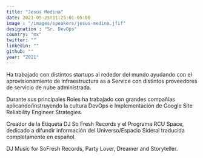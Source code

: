 ```yaml
---
title: "Jesús Medina"
date: 2021-05-25T11:25:01-05:00
image : "/images/speakers/jesus-medina.jfif"
designation : "Sr. DevOps"
country: "mx"
twitter: ""
linkedin: ""
github: ""
year: "2021"
---
```


Ha trabajado con distintos startups al rededor del mundo ayudando con el aprovisionamiento de infraestructura as a Service con distintos proveedores de servicio de nube administrada.

Durante sus principales Roles ha trabajado con grandes compañías aplicando/instruyendo la cultura DevOps e Implementación de Google Site Reliability Engineer Strategies.

Creador de la Etiqueta DJ So Fresh Records y el Programa RCU Space, dedicado a difundir información del Universo/Espacio Sideral traducida completamente en español.

DJ Music for SoFresh Records, Party Lover, Dreamer and Storyteller.


